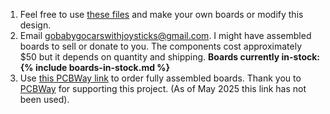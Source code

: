 1. Feel free to use [these files](https://github.com/gobabygocarswithjoysticks/gbg-pcb/tree/main/PCB_production) and make your own boards or modify this design.
2. Email gobabygocarswithjoysticks@gmail.com. I might have assembled boards to sell or donate to you. The components cost approximately $50 but it depends on quantity and shipping. **Boards currently in-stock: {% include boards-in-stock.md %}**
3. Use [this PCBWay link](https://www.pcbway.com/project/shareproject/Go_Baby_Go_Printed_Circuit_Board_v1_2_ebb91d3a.html) to order fully assembled boards. Thank you to [PCBWay](https://www.pcbway.com/) for supporting this project. (As of May 2025 this link has not been used). 
